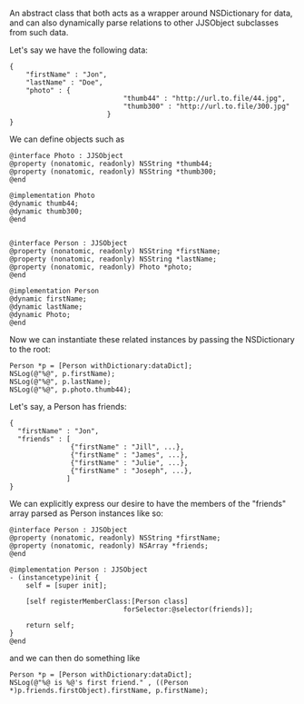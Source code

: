 An abstract class that both acts as a wrapper around NSDictionary for data,
and can also dynamically parse relations to other JJSObject subclasses from such data.

Let's say we have the following data:
```
{
	"firstName" : "Jon",
	"lastName" : "Doe",
	"photo" : {
							"thumb44" : "http://url.to.file/44.jpg",
							"thumb300" : "http://url.to.file/300.jpg"
						}
}
```

We can define objects such as 
```
@interface Photo : JJSObject
@property (nonatomic, readonly) NSString *thumb44;
@property (nonatomic, readonly) NSString *thumb300;
@end

@implementation Photo 
@dynamic thumb44;
@dynamic thumb300;
@end


@interface Person : JJSObject
@property (nonatomic, readonly) NSString *firstName;
@property (nonatomic, readonly) NSString *lastName;
@property (nonatomic, readonly) Photo *photo;
@end

@implementation Person
@dynamic firstName;
@dynamic lastName;
@dynamic Photo;
@end
```

Now we can instantiate these related instances by passing the NSDictionary to the root:
```
Person *p = [Person withDictionary:dataDict];
NSLog(@"%@", p.firstName);
NSLog(@"%@", p.lastName);
NSLog(@"%@", p.photo.thumb44);
```

Let's say, a Person has friends:

```
{
  "firstName" : "Jon",
  "friends" : [
               {"firstName" : "Jill", ...},
               {"firstName" : "James", ...},
               {"firstName" : "Julie", ...},
               {"firstName" : "Joseph", ...},
              ]
}
```

We can explicitly express our desire to have the members of the "friends" array parsed as Person instances like so:
```
@interface Person : JJSObject
@property (nonatomic, readonly) NSString *firstName;
@property (nonatomic, readonly) NSArray *friends;
@end

@implementation Person : JJSObject
- (instancetype)init {
	self = [super init];

	[self registerMemberClass:[Person class]
						    forSelector:@selector(friends)];

	return self;
}
@end
```

and we can then do something like
```
Person *p = [Person withDictionary:dataDict];
NSLog(@"%@ is %@'s first friend." , ((Person *)p.friends.firstObject).firstName, p.firstName);
```